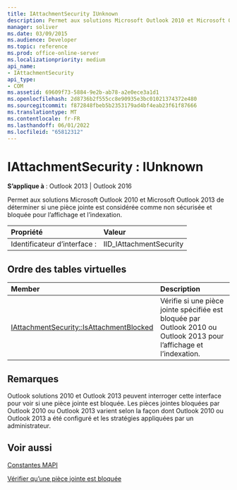 ```yaml
---
title: IAttachmentSecurity IUnknown
description: Permet aux solutions Microsoft Outlook 2010 et Microsoft Outlook 2013 de déterminer si une pièce jointe est considérée comme non sécurisée et bloquée pour l’affichage et l’indexation.
manager: soliver
ms.date: 03/09/2015
ms.audience: Developer
ms.topic: reference
ms.prod: office-online-server
ms.localizationpriority: medium
api_name:
- IAttachmentSecurity
api_type:
- COM
ms.assetid: 69609f73-5884-9e2b-ab78-a2e0ece3a1d1
ms.openlocfilehash: 2d8736b2f555cc8e90935e3bc01021374372e480
ms.sourcegitcommit: f872848fbeb5b2353179ad4bf4eab23f61f87666
ms.translationtype: MT
ms.contentlocale: fr-FR
ms.lasthandoff: 06/01/2022
ms.locfileid: "65812312"
---
```

# <a name="iattachmentsecurity--iunknown"></a>IAttachmentSecurity : IUnknown

  
  
**S’applique à** : Outlook 2013 | Outlook 2016 
  
Permet aux solutions Microsoft Outlook 2010 et Microsoft Outlook 2013 de déterminer si une pièce jointe est considérée comme non sécurisée et bloquée pour l’affichage et l’indexation.
  
|Propriété |Valeur |
|:-----|:-----|
|Identificateur d’interface :  <br/> |IID_IAttachmentSecurity  <br/> |
   
## <a name="vtable-order"></a>Ordre des tables virtuelles

|Member |Description |
|:-----|:-----|
|[IAttachmentSecurity::IsAttachmentBlocked](iattachmentsecurity-isattachmentblocked.md) <br/> |Vérifie si une pièce jointe spécifiée est bloquée par Outlook 2010 ou Outlook 2013 pour l’affichage et l’indexation. |
   
## <a name="remarks"></a>Remarques

Outlook solutions 2010 et Outlook 2013 peuvent interroger cette interface pour voir si une pièce jointe est bloquée. Les pièces jointes bloquées par Outlook 2010 ou Outlook 2013 varient selon la façon dont Outlook 2010 ou Outlook 2013 a été configuré et les stratégies appliquées par un administrateur.
  
## <a name="see-also"></a>Voir aussi



[Constantes MAPI](mapi-constants.md)
  
[Vérifier qu’une pièce jointe est bloquée](how-to-verify-an-attachment-is-blocked.md)

